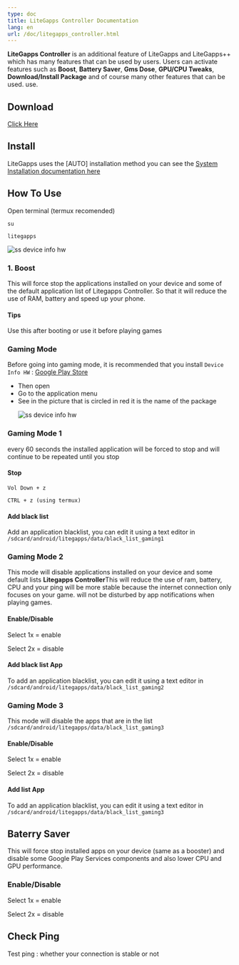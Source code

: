 ```yaml
---
type: doc
title: LiteGapps Controller Documentation
lang: en
url: /doc/litegapps_controller.html
---
```



**LiteGapps Controller** is an additional feature of LiteGapps and LiteGapps++ which has many features that can be used by users.  Users can activate features such as **Boost**, **Battery Saver**, **Gms Dose**, **GPU/CPU Tweaks**, **Download/Install Package** and of course many other features that can be used.  use.

## Download
<p><div class="MID"><a href="/download.html">Click Here</a></div></p>

## Install
LiteGapps uses the [AUTO] installation method you can see the <a href="/doc/system-installation.html">System Installation documentation here</a></p>

## How To Use
Open terminal (termux recomended)

``su``

``litegapps``

<img src="/img/lc1.png" class="img-fluid" alt="ss device info hw">


### 1. Boost
This will force stop the applications installed on your device and some of the default application list of Litegapps Controller.  So that it will reduce the use of RAM, battery and speed up your phone.</p>

#### Tips
Use this after booting or use it before playing games

### Gaming Mode
Before going into gaming mode, it is recommended that you install ``Device Info HW`` : 
<a href="https://play.google.com/store/apps/details?id=ru.andr7e.deviceinfohw&hl=in&gl=US&auao=false&referrer=utm_source%3Dgoogle%26utm_medium%3Dorganic%26utm_term%3Ddevice+hw+info&pcampaignid=APPU_1_Jey2YYuhO9fXz7sPn7ePmA8">Google Play Store</a>

- Then open
- Go to the application menu
- See in the picture that is circled in red it is the name of the package</p>
	<img src="/img/device_hw.png" class="img-fluid" alt="ss device info hw">
	
### Gaming Mode 1
every 60 seconds the installed application will be forced to stop and will continue to be repeated until you stop

#### Stop
``Vol Down + z``

``CTRL + z (using termux)``

#### Add black list
Add an application blacklist, you can edit it using a text editor in ``/sdcard/android/litegapps/data/black_list_gaming1``

### Gaming Mode 2
This mode will disable applications installed on your device and some default lists <strong>Litegapps Controller</strong>This will reduce the use of ram, battery, CPU and your ping will be more stable because the internet connection only focuses on your game.  will not be disturbed by app notifications when playing games.

#### Enable/Disable
Select 1x = enable

Select 2x = disable

#### Add black list App
To add an application blacklist, you can edit it using a text editor in ``/sdcard/android/litegapps/data/black_list_gaming2``

### Gaming Mode 3
This mode will disable the apps that are in the list ``/sdcard/android/litegapps/data/black_list_gaming3``

#### Enable/Disable</h4>
Select 1x = enable

Select 2x = disable

#### Add list App
To add an application blacklist, you can edit it using a text editor in ``/sdcard/android/litegapps/data/black_list_gaming3``

## Baterry Saver
This will force stop installed apps on your device (same as a booster) and disable some Google Play Services components and also lower CPU and GPU performance.

### Enable/Disable
Select 1x = enable

Select 2x = disable

## Check Ping
Test ping : whether your connection is stable or not

